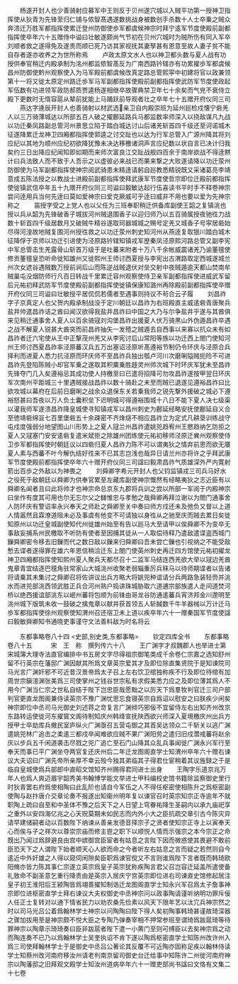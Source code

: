 <!-- { "loadSidebar": true } -->
　　杨遂开封人也少善骑射应募军中王则反于贝州遂穴城以入贼平功第一授神卫指挥使从狄青为先锋至归仁铺与侬智髙遇遂数挑战身被数创手杀数十人士卒乗之贼众奔溃迁万胜军都指挥使累迁登州防御使歩军都虞候神宗时拜宁逺军节度使殿前副都指挥使卒年六十五赠侍中谥曰壮敏遂颇尚气节初在贝州穴城时为贼所伤有同入军卒刘顺者救之遂得免及遂贵而顺已死乃访其家视抚其妻孥甚有恩意至故人妻子贫不能自存者遂亦收养之为世所称焉
　　卢政太原文水人也以神卫都头数与夏人战有功授供奉官稍迁内殿承制为洺州都监侬智髙反为广南西路钤辖亦有功累擢歩军都虞候昌州防御使黔州观察使入为马军殿前都虞候改真定路总管熙寜中初建将官以政兼领第十一将又徙太原定州路迁歩军马军副都指挥使殿前副都指挥使武防军节度使政起军伍数有功进领军政防郝质贾逵杨遂相继卒故骤典禁卫年七十余矣而气皃不衰侍立殿下更数时无惰容扈从辇前犹能上马踊跃前导观者壮之卒年七十五赠开府仪同三司
　　燕达字逄辰开封人也善骑射以材武选亲卫自内殿崇班为延州廵检戍懐宁砦羌人以三万骑薄城达以所部五百人破之擢鄜延路兵马都监数率师深入以挠敌谋凡九战以功迁秦凤路副总管河州景思立陷于踏白城达讨山后诸羌斩首四千级还至诃诺城木征遂降累迁龙神卫四厢都指挥使郭逵之讨交趾也以达为行军总管入广源州降其将刘应纪以其地为顺州应纪初欲降犹豫未决达移檄诸洞声言应纪数以状自言已决计归我矣约三日出降应纪闻知即如期而来师次富良江交趾战舰四百余于南岸欲战不得逹黙计曰兵法致人而不致于人吾示之以虚彼必来战已而果来撃之大败遂请降以功迁荥州防御使为马军副都指挥使神宗阅武骑患未精逹请躬自廵教悉精锐既又采诸葛亮李靖意成五陈法授之以教战士进殿前副都指挥使拜武康军节度使哲宗即位迁殿前都指挥使徙镇武信卒年五十九赠开府仪同三司谥曰毅敏达起行伍喜读书平时手不释卷神宗尝问逹用兵当何先逹曰莫如爱神宗曰爱克厥威可乎逹曰威非不用也要以爱为先神宗称之
　　苖授字受之上党人也以父任为三班奉职稍迁供备库副使王韶之复镇洮也授以兵从韶为先锋破香子城拔河州贼退围香子以迎归师乃以五百骑属授夜驰徃力战数十斩首四千级居数月又破贼牛精谷遂取珂器城城之赐号定羌又城香子号寜居砦始尽得河湟故地贼复围河州授徃救之以功迁荥州刺史知河州从燕逹复取银川踏白城木征降俘于京师以功迁引进使为泾原路钤辖知镇戎军歴秦凤泾原熙河路总管又副李宪中军总管击生羌露骨山斩首万级于是吐蕃来附者十万八千余帐威震诸羌乃谕董氊使修贡董氊皇恐听命徙知雄州又徙熙州王师讨西夏授与李宪出古渭路取定西城遂城兰州次女遮谷遇贼数万授前涧后山而陈逆战贼退伏对垒交射中夜贼遁逾天都山焚南牟贼巢屯没烟防师行凡百日转战千里累迁容州观察使侍卫亲军副都指挥使进威武军留后元祐初拜武防军节度使殿前副都指挥使徙镇保康知潞州再除殿前副都指挥使卒赠开府仪同三司谥曰壮敏授平居侃侃若儒者至遇事则持议不茍合云子履
　　刘昌祚字子京真定人也父贺内殿承制战没于定川朝廷以昌祚为右班殿直主威逺砦青唐聚兵盐井帅遣昌祚诘之酋曰闻汉欲得我盐井昌祚曰中国之大乃与尔争盐井乎遂与其酋俱来见稍迁通事舍人夏人以百余骑冦刘沟堡昌祚出援夏人伏万骑黒山外伪遁昌祚卒遇之战不解夏人锐甚大酋突而前昌祚抽矢一发殪之贼遁去自西事以来寡以抗众未有如昌祚者迁六宅使从王中正撃茂州羌又从李宪讨后山常阳等族以功迁西上閤门使知河州王师讨西夏昌祚率泾原蕃汉兵五万出塞诏泾原听髙遵裕节制仍令环庆与泾原合兵择利而进夏人悉力抗泾原而环庆师不至昌祚兵独出瓠卢河川次磨唎隘贼扼险不可进昌祚先登陷陈贼小却官军乗之遂取其积粟乗胜趍灵州师次城下时环庆军犹未至昌祚先锋夺门几入矣遵裕忌其成功使人持檄至曰已遣将招降可勿攻昌祚遂按甲翌日环庆军次南州平距城三十里遇贼接战昌祚以数十骑赴之未至而贼已退遂见遵裕昌祚曰比欲攻城以幕府在后前日磨唎之战余众退保东关若乗我师之锐先撃外援破之城必下遵裕怒甚曰吾夜以万人负土囊积垒下迟明城可得遵裕围城十八日不能下夏人决七级渠以灌我师军遂溃昌祚降皇城使寻知镇戎军以昌州刺史为鄜延经略安抚使鄜延自义合至徳靖砦绵亘七百里堡砦五十余疎密不齐烽燧不相应昌祚立为定式凡耕垦训练战守屯戍度强弱分地望图山川形势上之夏人冦兰州昌祚遣姚兕趋宥州王愍趋纳乞防拒之夏人又冦塞门安安逺砦复遣米斌拒之除雄州团练使元祐初移师泾原迁兾州观察使侍卫歩军都指挥使时朝廷议以四砦归夏人昌祚力陈不可以谓夷狄之情弃前恩而欲无餍夏人素与西蕃不叶今解仇结好徃来不已其志岂浅也哉异日请兰州亦将许之乎拜武康军节度使殿前都指挥使卒年六十赠开府仪同三司諡曰毅肃昌祚气质雄深外严内寛射箭出百歩之外敌以为神畏之
　　刘舜卿字希元开封人也父钧监镇戎三司兵马好水之役死于敌朝廷以舜卿为供奉官累至左藏库副使神宗慨然有经略夷狄之志近臣有以舜卿名闻者且曰此将帅才也神宗命总京东九郡将兵训之尝以所部一军阅于内殿神宗曰坐作有度其可用也尔无忘尔父之雠惟忠与孝勉之哉舜卿再拜泣谢以为閤门通事舍人防环庆有警诏率永兴奉天之师赴之舜卿至关中奏曰师方戍还未及弛负又督以上道人情嚣然且霖潦道阻未必及事虞有他变不可请独以身徃从之驰至庆而贼去累日矣徙知原州以功迁皇城副使知代州徙雄州始至有告以廵马大至请甲以俟舜卿不为变卒无事敌妄捕系州民檄取不听防有使者至因捕其徒从一人取偿待释乃遣敌遣谍盗西城门鏁舜卿密令移去旧鏁而代之数日敌以鏁来归舜卿曰吾未尝亡鏁也引视纳之不能受敌慙去谍者遂得罪在雄六年恩信稍洽迁东上閤门使英州刺史再迁四方馆使元祐初擢龙神卫四厢都指挥使知熙州夏人聚兵天都尽召十二监军马结连西羌欲大举以冦边羌酋鬼章青宜结逐巴氊角驻常家山大城洮州收聚老弱辎重厉兵秣马以待师期谍者以告诸将请乗其未集讨之舜卿召将佐讲议出兵方略大将姚兕种谊请分兵两路急装轻赍并洮水而进兕部洮西领武胜正兵合河州熟户捣讲珠城胁取六道逋宗部族遣人走间道焚河桥以绝西援谊部洮东以岷州蕃将包顺为前锋由哥龙谷防通逺蕃兵宵济邦金川邌明至洮州城下版筑未收一鼓破之擒鬼章以献并获首领五人斩馘数千牛羊器械以万计迁马歩军都指挥使徐州观察使知渭州召还宿卫未上道以疾卒年六十一赠秦国军节度使諡曰毅敏舜卿知书通晓吏事谨守文法善料敌为时名将云






　　东都事略卷八十四
<史部,别史类,东都事略>
　　钦定四库全书
　　东都事略卷八十五　　　宋　王　称　撰列传六十八
　　王广渊字才叔魏郡人也举进士第宋城簿大理寺法直官编排中书五房文字尽得祖宗御笔类成千余卷仁宗嘉之选知舒州留不行英宗在藩邸广渊因献其所爲文章英宗爱其才及即位除直集贤院于是知谏院司马光言广渊奸邪不可近昔汉景帝爲太子召上左右饮卫绾独称疾不行及即位待绾有加周世宗鎭澶渊张美爲三司使掌州之钱谷世宗私有求假美悉力应之及即位薄其爲人不用今广渊当仁宗之世私自结于陛下岂忠臣哉愿黜之以厉天下爲羣牧判官迁三司户部判官更直龙图阁兼侍读英宗不豫广渊忧思忘食寝英宗自爲诏以慰安之曰朕疾少闲矣神宗即位中丞司马光御史刘述蒋之竒复言广渊倾巧邪佞不宜留侍左右出知齐州改京东路转运使徙河东擢寳文阁待制知庆州韩绛宣抚陜西欲兴师深入夏境檄庆州出兵方授甲士卒劫库兵撤民室庐纵火广渊亟召五营屯御之其首吴达领众二千斩关以逃广渊遣姚兕林广追击之柔逺三都戍卒闻难欲应贼不果广渊阳劳之遣归旧戍濳戒蕃将赵余庆以步兵五千闲道袭击尽戮之兕广追亡至石门山降其众乱兵事闻徙广渊永兴军行至奉天而事已平广渊坐夺两官复还庆州后二年迁龙图阁直学士知渭州卒年六十赠右谏议大夫诏曰广渊先帝所亲厚不幸云殁今独其弟临其子得君仕宦稍着其议旌録之于是临自皇城使爲兵部郎中直昭文馆知齐州赐得君同进士出身
　　王陶字乐道京兆万年人也爲人爽迈眉宇韶秀美书翰博学能文举进士甲科编校史馆书籍除监察御史里行时狄青罢右府爲使相陶曰此乱阶也请自今军伍之人不得任枢密使相陈升之爲枢密副使陶与赵抃唐介交章论奏不报遂出知衞州明年复以谏官召时英宗知宗正寺逾年不就职陶上疏曰自至和中圣体不豫之后天下之人日望上穹眷祐降生圣嗣内以承九庙祀享之重外以安四海亿兆之心天贶莫期未如民志而内外小大之臣抗疏交章引古今陈灾异请早建储嗣者动以百数陛下纳谏从善亲发德音择宗子之贤者使知宗正寺上以寅奉天心而俟与子之祥次以尊崇宗庙而修主鬯之职下以顺悦人情而示强宗之本今宗正之命既出乃闻过爲辞避良由宫中嫔御宫臣宦者有姑息之言陛下因而微惑使其畏避不敢前臣恐天下之人谓陛下始者顺天心人欲而命之今者听左右姑息之言而疑之若然则自今逺近中外奸雄之人得以窥伺闲隙矣臣职爲谏官傥又不言则谁爲陛下言者既而韩琦欧阳脩亦皆力陈其事仁宗遂立英宗爲皇子英宗犹称疾陶言君父召岂容迁延盖所遣使备礼致命不副圣意乞重行降责由是英宗入居庆宁宫英宗即位进右司谏直史馆修起居注皇子初王淮阳后王颍陶皆爲翊善擢知制诰迁龙图阁直学士知永兴军召爲太子詹事神宗即位进枢密直学士拜右谏议大夫权御史中丞神宗问以政事陶请谨听纳明功罪斥佞人任正士复转对以通下情省民力以劝农桑先俭素以风天下限年艺以汰宂兵神宗然之时以司马光吕公着爲翰林学士神宗以问陶陶曰陛下得人矣初陶事韩琦甚谨故琦深器之骤加拔用至是神宗颇不悦大臣之专陶乃弹奏宰相不押常参班至谓琦爲跋扈琦等待罪神宗以陶章示琦琦奏曰臣非跋扈者陛下遣一小黄门至则可缚臣以去矣神宗爲之动而陶连奏不已乃以爲翰林学士吴奎执诏不肯下遂以陶爲枢密直学士知陈州改许州入爲三司使拜翰林学士于是御史中丞吕公著论其反覆不可近陶亦固称足疾以翰林侍读学士知蔡州改河南府移汝州请老判南京留司御史台迁给事中知陈许二州徙河南府神宗以陶藩邸之旧拜观文殿学士知汝州道病卒年六十一赠吏部尚书諡曰文恪有文集二十七卷
